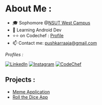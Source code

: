 # About Me :
- 🎓 Sophomore @[NSUT West Campus](http://gecdelhi.ac.in)
- 🔰 Learning Android Dev
- ⭐⭐ on Codechef : [Profile](https://www.codechef.com/users/dakuchidiya)
- 📫 Contact me: pushkarraaja@gmail.com

<i>Profiles :</i><br>

<a href="https://www.linkedin.com/in/pushkarraja" target="_blank"><img src="https://img.shields.io/badge/LinkedIn-%230077B5.svg?&style=flat-square&logo=linkedin&logoColor=white" alt="LinkedIn"></a>
<a href="https://www.instagram.com/pushkarraaja" target="_blank"><img src="https://img.shields.io/badge/Instagram-%23E4405F.svg?&style=flat-square&logo=instagram&logoColor=white" alt="Instagram"></a>
<a href="https://www.codechef.com/users/dakuchidiya" target="_blank"><img src="https://miro.medium.com/max/666/1*1W0-bbmt4iiEpp_pPrS0VQ.png?&style=flat-square&logo=codechef&logoColor=white" alt="CodeChef"></a>

## Projects :
- [Meme Application](https://github.com/pushkarraja/Dank-Memes-App)
- [Roll the Dice App](https://github.com/pushkarraja/Roll-the-Dice-App)

